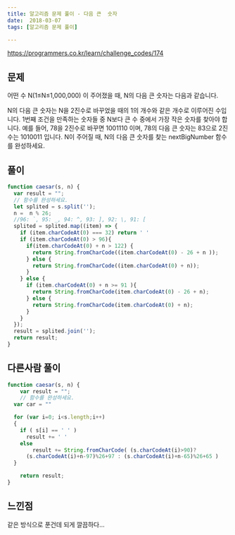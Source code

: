 ```yaml
---
title: 알고리즘 문제 풀이 - 다음 큰  숫자
date:  2018-03-07
tags: [알고리즘 문제 풀이]

---
```

https://programmers.co.kr/learn/challenge_codes/174

## 문제
어떤 수 N(1≤N≤1,000,000) 이 주어졌을 때, N의 다음 큰 숫자는 다음과 같습니다.

N의 다음 큰 숫자는 N을 2진수로 바꾸었을 때의 1의 개수와 같은 개수로 이루어진 수입니다.
1번째 조건을 만족하는 숫자들 중 N보다 큰 수 중에서 가장 작은 숫자를 찾아야 합니다.
예를 들어, 78을 2진수로 바꾸면 1001110 이며, 78의 다음 큰 숫자는 83으로 2진수는 1010011 입니다.
N이 주어질 때, N의 다음 큰 숫자를 찾는 nextBigNumber 함수를 완성하세요.

## 풀이

```javascript
function caesar(s, n) {
  var result = "";
  // 함수를 완성하세요.
  let splited = s.split('');
  n =  n % 26;
  //96: `, 95: _, 94: ^, 93: ], 92: \, 91: [
  splited = splited.map((item) => {
    if (item.charCodeAt(0) === 32) return ' '
    if (item.charCodeAt(0) > 96){
      if(item.charCodeAt(0) + n > 122) {
        return String.fromCharCode((item.charCodeAt(0) - 26 + n ));
      } else {
        return String.fromCharCode((item.charCodeAt(0) + n));
      }
    } else {
      if (item.charCodeAt(0) + n >= 91 ){
        return String.fromCharCode(item.charCodeAt(0) - 26 + n);
      } else {
        return String.fromCharCode(item.charCodeAt(0) + n);
      }
    }
  });
  result = splited.join('');
  return result;
}
```

## 다른사람 풀이

```js
function caesar(s, n) {
    var result = "";
    // 함수를 완성하세요.
  var car = ""

  for (var i=0; i<s.length;i++)
  {
    if ( s[i] == ' ' )
      result += ' '
    else
        result += String.fromCharCode( (s.charCodeAt(i)>90)?
      (s.charCodeAt(i)+n-97)%26+97 : (s.charCodeAt(i)+n-65)%26+65 )
  }

    return result;
}

```

## 느낀점
같은 방식으로 푼건데 되게 깔끔하다...
